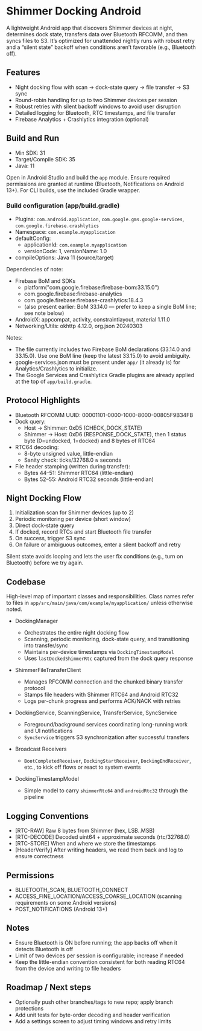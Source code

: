 # Shimmer Docking Android

A lightweight Android app that discovers Shimmer devices at night, determines dock state, transfers data over Bluetooth RFCOMM, and then syncs files to S3. It’s optimized for unattended nightly runs with robust retry and a “silent state” backoff when conditions aren’t favorable (e.g., Bluetooth off).

## Features
- Night docking flow with scan → dock-state query → file transfer → S3 sync
- Round-robin handling for up to two Shimmer devices per session
- Robust retries with silent backoff windows to avoid user disruption
- Detailed logging for Bluetooth, RTC timestamps, and file transfer
- Firebase Analytics + Crashlytics integration (optional)

## Build and Run
- Min SDK: 31
- Target/Compile SDK: 35
- Java: 11

Open in Android Studio and build the `app` module. Ensure required permissions are granted at runtime (Bluetooth, Notifications on Android 13+). For CLI builds, use the included Gradle wrapper.

### Build configuration (app/build.gradle)
- Plugins: `com.android.application`, `com.google.gms.google-services`, `com.google.firebase.crashlytics`
- Namespace: `com.example.myapplication`
- defaultConfig:
  - applicationId: `com.example.myapplication`
  - versionCode: 1, versionName: 1.0
- compileOptions: Java 11 (source/target)

Dependencies of note:
- Firebase BoM and SDKs
  - platform("com.google.firebase:firebase-bom:33.15.0")
  - com.google.firebase:firebase-analytics
  - com.google.firebase:firebase-crashlytics:18.4.3
  - (also present earlier: BoM 33.14.0 — prefer to keep a single BoM line; see note below)
- AndroidX: appcompat, activity, constraintlayout, material 1.11.0
- Networking/Utils: okhttp 4.12.0, org.json 20240303

Notes:
- The file currently includes two Firebase BoM declarations (33.14.0 and 33.15.0). Use one BoM line (keep the latest 33.15.0) to avoid ambiguity.
- google-services.json must be present under `app/` (it already is) for Analytics/Crashlytics to initialize.
- The Google Services and Crashlytics Gradle plugins are already applied at the top of `app/build.gradle`.

## Protocol Highlights
- Bluetooth RFCOMM UUID: 00001101-0000-1000-8000-00805F9B34FB
- Dock query:
  - Host → Shimmer: 0xD5 (CHECK_DOCK_STATE)
  - Shimmer → Host: 0xD6 (RESPONSE_DOCK_STATE), then 1 status byte (0=undocked, 1=docked) and 8 bytes of RTC64
- RTC64 decoding:
  - 8-byte unsigned value, little-endian
  - Sanity check: ticks/32768.0 ≈ seconds
- File header stamping (written during transfer):
  - Bytes 44–51: Shimmer RTC64 (little-endian)
  - Bytes 52–55: Android RTC32 seconds (little-endian)

## Night Docking Flow
1) Initialization scan for Shimmer devices (up to 2)
2) Periodic monitoring per device (short window)
3) Direct dock-state query
4) If docked, record RTCs and start Bluetooth file transfer
5) On success, trigger S3 sync
6) On failure or ambiguous outcomes, enter a silent backoff and retry

Silent state avoids looping and lets the user fix conditions (e.g., turn on Bluetooth) before we try again.

## Codebase
High-level map of important classes and responsibilities. Class names refer to files in `app/src/main/java/com/example/myapplication/` unless otherwise noted.

- DockingManager
  - Orchestrates the entire night docking flow
  - Scanning, periodic monitoring, dock-state query, and transitioning into transfer/sync
  - Maintains per-device timestamps via `DockingTimestampModel`
  - Uses `lastDockedShimmerRtc` captured from the dock query response

- ShimmerFileTransferClient
  - Manages RFCOMM connection and the chunked binary transfer protocol
  - Stamps file headers with Shimmer RTC64 and Android RTC32
  - Logs per-chunk progress and performs ACK/NACK with retries

- DockingService, ScanningService, TransferService, SyncService
  - Foreground/background services coordinating long-running work and UI notifications
  - `SyncService` triggers S3 synchronization after successful transfers

- Broadcast Receivers
  - `BootCompletedReceiver`, `DockingStartReceiver`, `DockingEndReceiver`, etc., to kick off flows or react to system events

- DockingTimestampModel
  - Simple model to carry `shimmerRtc64` and `androidRtc32` through the pipeline

## Logging Conventions
- [RTC-RAW] Raw 8 bytes from Shimmer (hex, LSB..MSB)
- [RTC-DECODE] Decoded uint64 + approximate seconds (rtc/32768.0)
- [RTC-STORE] When and where we store the timestamps
- [HeaderVerify] After writing headers, we read them back and log to ensure correctness

## Permissions
- BLUETOOTH_SCAN, BLUETOOTH_CONNECT
- ACCESS_FINE_LOCATION/ACCESS_COARSE_LOCATION (scanning requirements on some Android versions)
- POST_NOTIFICATIONS (Android 13+)

## Notes
- Ensure Bluetooth is ON before running; the app backs off when it detects Bluetooth is off
- Limit of two devices per session is configurable; increase if needed
- Keep the little-endian convention consistent for both reading RTC64 from the device and writing to file headers

## Roadmap / Next steps
- Optionally push other branches/tags to new repo; apply branch protections
- Add unit tests for byte-order decoding and header verification
- Add a settings screen to adjust timing windows and retry limits
